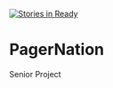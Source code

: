 [![Stories in Ready](https://badge.waffle.io/PagerNation/PagerNation.png?label=ready&title=Ready)](https://waffle.io/PagerNation/PagerNation)
# PagerNation
Senior Project

